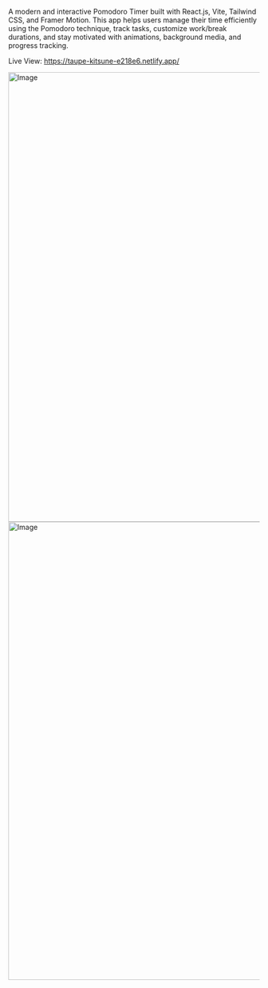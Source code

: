 A modern and interactive Pomodoro Timer built with React.js, Vite, Tailwind CSS, and Framer Motion. This app helps users manage their time efficiently using the Pomodoro technique, track tasks, customize work/break durations, and stay motivated with animations, background media, and progress tracking.

Live View: https://taupe-kitsune-e218e6.netlify.app/

<img width="1873" height="900" alt="Image" src="https://github.com/user-attachments/assets/45d2e5a2-b211-4686-8fb9-ccb2b3301a37" />

<img width="1882" height="917" alt="Image" src="https://github.com/user-attachments/assets/6d435fbd-0c6b-4beb-99b2-435ebed9aa2a" />
